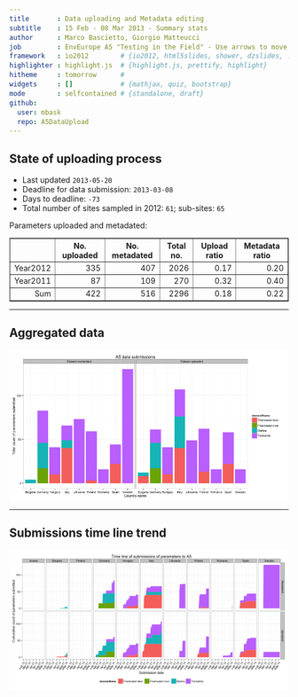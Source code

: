 ```yaml
---
title       : Data uploading and Metadata editing
subtitle    : 15 Feb - 08 Mar 2013 - Summary stats
author      : Marco Bascietto, Giorgio Matteucci
job         : EnvEurope A5 "Testing in the Field" - Use arrows to move between slides
framework   : io2012        # {io2012, html5slides, shower, dzslides, ...}
highlighter : highlight.js  # {highlight.js, prettify, highlight}
hitheme     : tomorrow      # 
widgets     : []            # {mathjax, quiz, bootstrap}
mode        : selfcontained # {standalone, draft}
github:
  user: mbask
  repo: A5DataUpload
---
```













## State of uploading process

* Last updated ``2013-05-20``
* Deadline for data submission: `2013-03-08`
* Days to deadline: ``-73``
* Total number of sites sampled in 2012: ``61``; sub-sites: ``65``

Parameters uploaded and metadated:
<!-- html table generated in R 3.0.1 by xtable 1.7-1 package -->
<!-- Mon May 20 15:37:18 2013 -->
<TABLE border=1>
<TR> <TH>  </TH> <TH> No. uploaded </TH> <TH> No. metadated </TH> <TH> Total no. </TH> <TH> Upload ratio </TH> <TH> Metadata ratio </TH>  </TR>
  <TR> <TD align="right"> Year2012 </TD> <TD align="right"> 335 </TD> <TD align="right"> 407 </TD> <TD align="right"> 2026 </TD> <TD align="right"> 0.17 </TD> <TD align="right"> 0.20 </TD> </TR>
  <TR> <TD align="right"> Year2011 </TD> <TD align="right">  87 </TD> <TD align="right"> 109 </TD> <TD align="right"> 270 </TD> <TD align="right"> 0.32 </TD> <TD align="right"> 0.40 </TD> </TR>
  <TR> <TD align="right"> Sum </TD> <TD align="right"> 422 </TD> <TD align="right"> 516 </TD> <TD align="right"> 2296 </TD> <TD align="right"> 0.18 </TD> <TD align="right"> 0.22 </TD> </TR>
   </TABLE>





---

## Aggregated data

![plot of chunk aggrDataByDomain](figure/A5DAMU-1aggrDataByDomain.png) 


---

## Submissions time line trend
 

![plot of chunk timeLineChart](figure/A5DAMU-1timeLineChart.png) 








